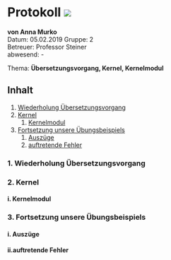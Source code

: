 # Protokoll ![](https://www.koerbler.com/neuigkeiten/wp-content/uploads/2013/03/htl-kaindorf.jpg)
**von Anna Murko**  
Datum: 05.02.2019
Gruppe: 2  
Betreuer: Professor Steiner  
abwesend: -
  
  Thema: **Übersetzungsvorgang, Kernel, Kernelmodul**  
  

## Inhalt 
1. [Wiederholung Übersetzungsvorgang](https://github.com/HTLMechatronics/m15-la1-sx/blob/muranm15/protokoll_g2_muranm15_2019_02_05.md#1-wiederholung-%C3%BCbersetzungsvorgang)     
1. [Kernel]()  
    1. [Kernelmodul]()    
1. [Fortsetzung unsere Übungsbeispiels]()  
    1. [Auszüge]()  
    1. [auftretende Fehler]()  

###  1. Wiederholung Übersetzungsvorgang  
###  2. Kernel  
#### i. Kernelmodul  
###  3. Fortsetzung unsere Übungsbeispiels  
#### i. Auszüge  
#### ii.auftretende Fehler  
